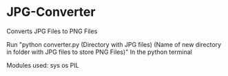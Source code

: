 # JPG-Converter
Converts JPG Files to PNG Files

Run "python converter.py (Directory with JPG files) (Name of new directory in folder with JPG files to store PNG Files)" In the python terminal

Modules used:
sys
os
PIL
